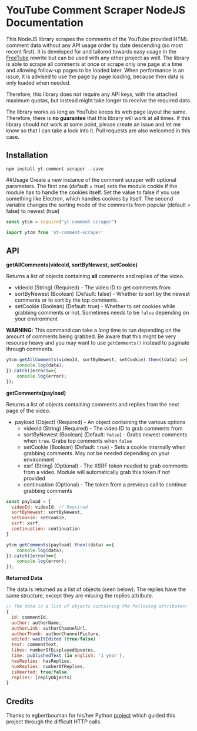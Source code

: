 # YouTube Comment Scraper NodeJS Documentation
This NodeJS library scrapes the comments of the YouTube provided HTML comment data without any API usage order by date descending (so most recent first). It is developed for and tailored towards easy usage in the [FreeTube](https://github.com/FreeTubeApp/FreeTube) rewrite but can be used with any other project as well.
The library is able to scrape all comments at once or scrape only one page at a time and allowing follow-up pages to be loaded later. When performance is an issue, it is advised to use the page by page loading, because then data is only loaded when needed.

Therefore, this library does not require any API keys, with the attached maximum quotas, but instead might take longer to receive the required data.

The library works as long as YouTube keeps its web page layout the same. Therefore, there is **no guarantee** that this library will work at all times.
If this library should not work at some point, please create an issue and let me know so that I can take a look into it. Pull requests are also welcomed in this case.

## Installation
`npm install yt-comment-scraper --save`

##Usage
Create a new instance of the comment scraper with optional parameters. The first one (default = true) sets the module cookie if the module has to handle the cookies itself.
Set the value to false if you use something like Electron, which handles cookies by itself.
The second variable changes the sorting mode of the comments from popular (default = false) to newest (true)
```javascript
const ytcm = require("yt-comment-scraper")

import ytcm from 'yt-comment-scraper'
```

## API
**getAllComments(videoId, sortByNewest, setCookie)**

Returns a list of objects containing **all** comments and replies of the video.

- videoId (String) (Required) - The video ID to get comments from
- sortByNewest (Boolean) (Default: false) - Whether to sort by the newest comments or to sort by the top comments.
- setCookie (Boolean) (Default: true) - Whether to set cookies while grabbing comments or not. Sometimes needs to be `false` depending on your environment

**WARNING:** This command can take a _long_ time to run depending on the amount of comments being grabbed. Be aware that this might be very resourse heavy and you may want to use `getComments()` instead to paginate through comments.

```javascript
ytcm.getAllComments(videoId, sortByNewest, setCookie).then((data) =>{
    console.log(data);
}).catch((error)=>{
    console.log(error);
});
```
**getComments(payload)**

Returns a list of objects containing comments and replies from the next page of the video.

- payload (Object) (Required) - An object containing the various options
  - videoId (String) (Required) - The video ID to grab comments from
  - sortByNewest (Boolean) (Default: `false`) - Grabs newest comments when `true`. Grabs top comments when `false`
  - setCookie (Boolean) (Default: `true`) - Sets a cookie internally when grabbing comments. May not be needed depending on your environment
  - xsrf (String) (Optional) - The XSRF token needed to grab comments from a video. Module will automatically grab this token if not provided
  - continuation (Optional) - The token from a previous call to continue grabbing comments

```javascript
const payload = {
  videoId: videoId, // Required
  sortByNewest: sortByNewest,
  setCookie: setCookie,
  xsrf: xsrf,
  continuation: continuation
}

ytcm.getComments(payload).then((data) =>{
    console.log(data);
}).catch((error)=>{
    console.log(error);
});
```
**Returned Data**

The data is returned as a list of objects (seen below). The replies have the same structure, except they are missing the replies attribute.
```javascript
// The data is a list of objects containing the following attributes:
{
  id: commentId,
  author: authorName,
  authorLink: authorChannelUrl,
  authorThumb: authorChannelPicture,
  edited: wasItEdited (true/false)
  text: commentText,
  likes: numberOfDisplayedUpvotes,
  time: publishedText (in english: '1 year'),
  hasReplies: hasReplies,
  numReplies: numberOfReplies,
  isHearted: true/false,
  replies: [replyObjects]
}
```
## Credits
Thanks to egbertbouman for his/her Python [project](https://github.com/egbertbouman/youtube-comment-downloader) which guided this project through the difficult HTTP calls.
